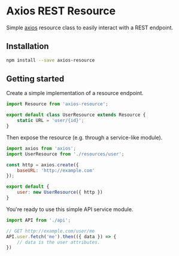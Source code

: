 # Axios REST Resource

Simple [axios](https://github.com/axios/axios) resource class to easily interact with a REST endpoint.

## Installation

```bash
npm install --save axios-resource
```

## Getting started

Create a simple implementation of a resource endpoint.

```javascript
import Resource from 'axios-resource';

export default class UserResource extends Resource {
    static URL = 'user/{id}';
}
```

Then expose the resource (e.g. through a service-like module).

```javascript
import axios from 'axios';
import UserResource from './resources/user';

const http = axios.create({
    baseURL: 'http://example.com'
});

export default {
    user: new UserResource({ http })
}
```

You're ready to use this simple API service module.

```javascript
import API from './api';

// GET http://example.com/user/me
API.user.fetch('me').then(({ data }) => {
    // data is the user attributes.
})
```
